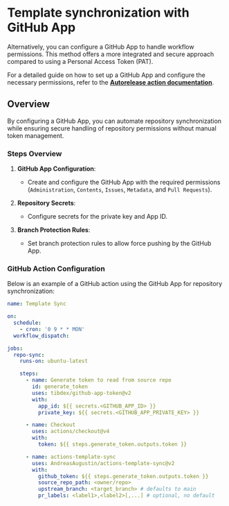 # Template synchronization with GitHub App

Alternatively, you can configure a GitHub App to handle workflow permissions. This method offers a more integrated and secure approach compared to using a Personal Access Token (PAT).

For a detailed guide on how to set up a GitHub App and configure the necessary permissions, refer to the **[Autorelease action documentation](https://github.com/VilnaCRM-Org/php-service-template/blob/main/.github/AUTORELEASE.md)**.

## Overview

By configuring a GitHub App, you can automate repository synchronization while ensuring secure handling of repository permissions without manual token management.

### Steps Overview

1. **GitHub App Configuration**:

   - Create and configure the GitHub App with the required permissions (`Administration`, `Contents`, `Issues`, `Metadata`, and `Pull Requests`).

2. **Repository Secrets**:

   - Configure secrets for the private key and App ID.

3. **Branch Protection Rules**:
   - Set branch protection rules to allow force pushing by the GitHub App.

### GitHub Action Configuration

Below is an example of a GitHub action using the GitHub App for repository synchronization:

```yaml
name: Template Sync

on:
  schedule:
    - cron: '0 9 * * MON'
  workflow_dispatch:

jobs:
  repo-sync:
    runs-on: ubuntu-latest

    steps:
      - name: Generate token to read from source repo
        id: generate_token
        uses: tibdex/github-app-token@v2
        with:
          app_id: ${{ secrets.<GITHUB_APP_ID> }}
          private_key: ${{ secrets.<GITHUB_APP_PRIVATE_KEY> }}

      - name: Checkout
        uses: actions/checkout@v4
        with:
          token: ${{ steps.generate_token.outputs.token }}

      - name: actions-template-sync
        uses: AndreasAugustin/actions-template-sync@v2
        with:
          github_token: ${{ steps.generate_token.outputs.token }}
          source_repo_path: <owner/repo>
          upstream_branch: <target_branch> # defaults to main
          pr_labels: <label1>,<label2>[,...] # optional, no default
```
